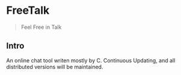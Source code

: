 # FreeTalk
> Feel Free in Talk

## Intro
An online chat tool writen mostly by C.
Continuous Updating, and all distributed versions will be maintained.
